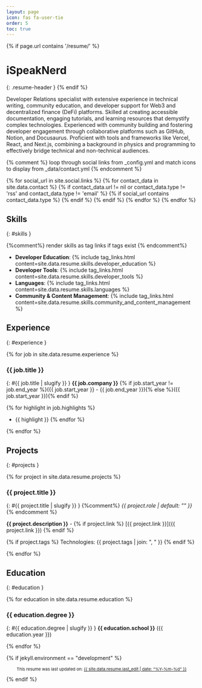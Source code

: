```yaml
---
layout: page
icon: fas fa-user-tie
order: 5
toc: true
---
```


{% if page.url contains '/resume/' %} 
# iSpeakNerd
{: .resume-header }
{% endif %}

Developer Relations specialist with extensive experience in technical writing, community education, and developer support for Web3 and decentralized finance (DeFi) platforms. Skilled at creating accessible documentation, engaging tutorials, and learning resources that demystify complex technologies. Experienced with community building and fostering developer engagement through collaborative platforms such as GitHub, Notion, and Docusaurus. Proficient with tools and frameworks like Vercel, React, and Next.js, combining a background in physics and programming to effectively bridge technical and non-technical audiences.

{% comment %}
loop through social links from _config.yml and match icons to display from _data/contact.yml
{% endcomment %}

<div class="resume-contact-links">
{% for social_url in site.social.links %}
  {% for contact_data in site.data.contact %}
    {% if contact_data.url != nil or contact_data.type != 'rss' and contact_data.type != 'email' %}
      {% if social_url contains contact_data.type %}
        <a href="{{ social_url }}" {% unless contact_data.noblank %}target="_blank" rel="noopener noreferrer"{% endunless %}>
          <i class="{{ contact_data.icon }}"></i>
        </a>
      {% endif %}
    {% endif %}
  {% endfor %}
{% endfor %}
</div>

## Skills
{: #skills }

{%comment%}
render skills as tag links if tags exist
{% endcomment%}
- **Developer Education**: {% include tag_links.html content=site.data.resume.skills.developer_education %}
- **Developer Tools**: {% include tag_links.html content=site.data.resume.skills.developer_tools %}
- **Languages**: {% include tag_links.html content=site.data.resume.skills.languages %}
- **Community & Content Management**: {% include tag_links.html content=site.data.resume.skills.community_and_content_management %}

## Experience
{: #experience }

{% for job in site.data.resume.experience %}
### {{ job.title }}
{: #{{ job.title | slugify }} }
**{{ job.company }}** {% if job.start_year != job.end_year %}({{ job.start_year }} - {{ job.end_year }}){% else %}({{ job.start_year }}){% endif %}

{% for highlight in job.highlights %}
- {{ highlight }}
{% endfor %}

{% endfor %}

## Projects
{: #projects }

{% for project in site.data.resume.projects %}
### {{ project.title }}
{: #{{ project.title | slugify }} }
{%comment%} _{{ project.role | default: "" }}_ {% endcomment %}

**{{ project.description }}** - {% if project.link %} [{{ project.link }}]({{ project.link }}) {% endif %}

{% if project.tags %}
Technologies: {{ project.tags | join: ", " }}
{% endif %}

{% endfor %}

## Education
{: #education }

{% for education in site.data.resume.education %}
### {{ education.degree }}
{: #{{ education.degree | slugify }} }
**{{ education.school }}** ({{ education.year }})

{% endfor %}

{% if jekyll.environment == "development" %}
<div class="prompt-tip" style="text-align: center; font-size: 11px;">
  <p>
    This resume was last updated on: <a href="{{ site.data.resume.last_commit_url }}" target="_blank" rel="noopener noreferrer">{{ site.data.resume.last_edit | date: "%Y-%m-%d" }}</a>
  </p>
</div>
{% endif %}


